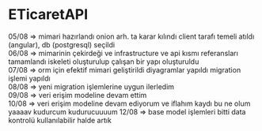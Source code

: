 # ETicaretAPI
05/08 => mimari hazırlandı onion arh. ta karar kılındı client tarafı temeli atıldı (angular), db (postgresql) seçildi </br>
06/08 => mimarinin çekirdeği ve infrastructure ve api kısmı referansları tamamlandı iskeleti oluşturulup çalışan bir yapı oluşturuldu </br>
07/08 => orm için efektif mimari geliştirildi diyagramlar yapıldı migration işlemi yapıldı </br>
08/08 => yeni migration işlemlerine uygun ilerledim </br>
09/08 => veri erişim modeline devam ettim </br>
10/08 => veri erişim modeline devam ediyorum ve iflahım kaydı bu ne olum yaaaav kudurcum kudurucuuuum 
12/08 => base model işlemleri bitti data kontrolü kullanılabilir halde artık
